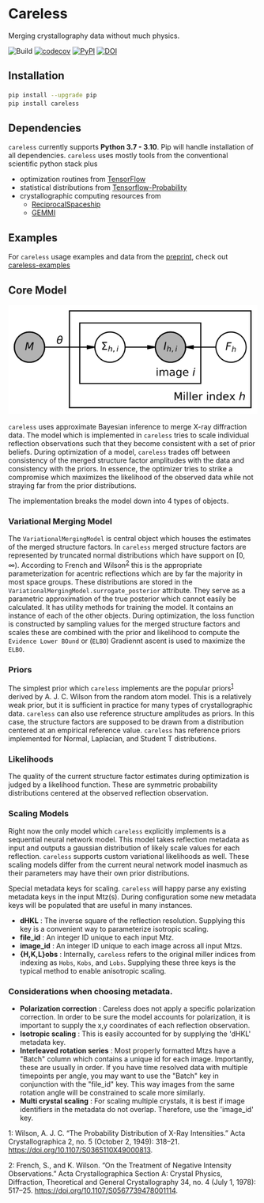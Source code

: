 # Careless 
Merging crystallography data without much physics. 


![Build](https://github.com/Hekstra-Lab/careless/workflows/Build/badge.svg)
[![codecov](https://codecov.io/gh/Hekstra-Lab/careless/branch/main/graph/badge.svg)](https://codecov.io/gh/Hekstra-Lab/careless)
[![PyPI](https://img.shields.io/pypi/v/careless?color=blue)](https://pypi.org/project/careless/)
[![DOI](http://img.shields.io/badge/bioRxiv-10.1101/2021.01.05.425510-BD2736.svg)](https://doi.org/10.1101/2021.01.05.425510)

## Installation
```bash
pip install --upgrade pip
pip install careless
```

## Dependencies
`careless` currently supports __Python 3.7 - 3.10__. 
Pip will handle installation of all dependencies. 
`careless` uses mostly tools from the conventional scientific python stack plus
 - optimization routines from [TensorFlow](https://www.tensorflow.org/)
 - statistical distributions from [Tensorflow-Probability](https://www.tensorflow.org/probability)
 - crystallographic computing resources from 
    - [ReciprocalSpaceship](https://hekstra-lab.github.io/reciprocalspaceship/)
    - [GEMMI](https://gemmi.readthedocs.io/en/latest/)

## Examples
For `careless` usage examples and data from the [preprint](https://doi.org/10.1101/2021.01.05.425510), check out [careless-examples](https://github.com/Hekstra-Lab/careless-examples)

## Core Model

![pgm](doc/figures/pgm.svg)

`careless` uses approximate Bayesian inference to merge X-ray diffraction data. 
The model which is implemented in `careless` tries to scale individual reflection observations such that they become consistent with a set of prior beliefs.
During optimization of a model, `careless` trades off between consistency of the merged structure factor amplitudes with the data and consistency with the priors.
In essence, the optimizer tries to strike a compromise which maximizes the likelihood of the observed data while not straying far from the prior distributions. 

The implementation breaks the model down into 4 types of objects. 

### Variational Merging Model
The `VariationalMergingModel` is central object which houses the estimates of the merged structure factors.
In `careless` merged structure factors are represented by truncated normal distributions which have support on [0, ∞).
According to French and Wilson<sup>[2](#frenchwilson)</sup> this is the appropriate parameterization for acentric reflections which are by far the majority in most space groups.
These distributions are stored in the `VariationalMergingModel.surrogate_posterior` attribute. 
They serve as a parametric approximation of the true posterior which cannot easily be calculated. 
It has utility methods for training the model.
It contains an instance of each of the other objects. 
During optimization, the loss function is constructed by sampling values for the merged structure factors and scales these are combined with the prior and likelihood to compute the `Evidence Lower BOund` or (`ELBO`)
Gradiennt ascent is used to maximize the `ELBO`.


### Priors
The simplest prior which `careless` implements are the popular priors<sup>[1](#wilson)</sup> derived by A. J. C. Wilson from the random atom model. 
This is a relatively weak prior, but it is sufficient in practice for many types of crystallographic data. 
`careless` can also use reference structure amplitudes as priors. 
In this case, the structure factors are supposed to be drawn from a distribution centered at an empirical reference value. 
`careless` has reference priors implemented for Normal, Laplacian, and Student T distributions. 

### Likelihoods
The quality of the current structure factor estimates during optimization is judged by a likelihood function. 
These are symmetric probability distributions centered at the observed reflection observation. 

### Scaling Models
Right now the only model which `careless` explicitly implements is a sequential neural network model. 
This model takes reflection metadata as input and outputs a gaussian distribution of likely scale values for each reflection.
`careless` supports custom variational likelihoods as well. 
These scaling models differ from the current neural network model inasmuch as their parameters may have their own prior distributions. 

Special metadata keys for scaling. 
`careless` will happy parse any existing metadata keys in the input Mtz(s). 
During configuration some new metadata keys will be populated that are useful in many instances. 
 - <b>dHKL</b> : The inverse square of the reflection resolution. Supplying this key is a convenient way to parameterize isotropic scaling.
 - <b>file_id</b> : An integer ID unique to each input Mtz. 
 - <b>image_id</b> : An integer ID unique to each image across all input Mtzs. 
 - <b>{H,K,L}obs</b> : Internally, `careless` refers to the original miller indices from indexing as `Hobs`, `Kobs`, and `Lobs`. Supplying these three keys is the typical method to enable anisotropic scaling. 


### Considerations when choosing metadata. 
 - <b>Polarization correction</b> : Careless does not apply a specific polarization correction. 
   In order to be sure the model accounts for polarization, it is important to supply the x,y 
   coordinates of each reflection observation. 
 - <b>Isotropic scaling</b> : This is easily accounted for by supplying the 'dHKL' metadata key.
 - <b>Interleaved rotation series</b> : Most properly formatted Mtzs have a "Batch" column which contains a unique id for each image. 
   Importantly, these are usually in order. If you have time resolved data with multiple timepoints per angle, you may
   want to use the "Batch" key in conjunction with the "file_id" key. This way images from the same rotation angle will
   be constrained to scale more similarly. 
 - <b>Multi crystal scaling</b> : For scaling multiple crystals, it is best if image identifiers in the metadata do not overlap. Therefore, use the 'image_id' key. 

<a name="wilson">1</a>: Wilson, A. J. C. “The Probability Distribution of X-Ray Intensities.” Acta Crystallographica 2, no. 5 (October 2, 1949): 318–21. https://doi.org/10.1107/S0365110X49000813.

<a name="frenchwilson">2</a>: French, S., and K. Wilson. “On the Treatment of Negative Intensity Observations.” Acta Crystallographica Section A: Crystal Physics, Diffraction, Theoretical and General Crystallography 34, no. 4 (July 1, 1978): 517–25. https://doi.org/10.1107/S0567739478001114.

